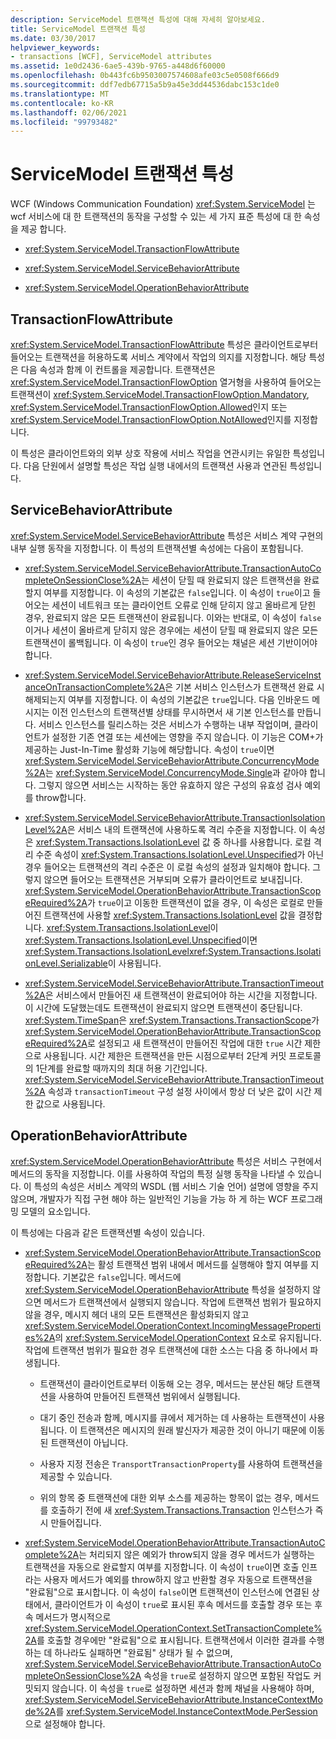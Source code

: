 ```yaml
---
description: ServiceModel 트랜잭션 특성에 대해 자세히 알아보세요.
title: ServiceModel 트랜잭션 특성
ms.date: 03/30/2017
helpviewer_keywords:
- transactions [WCF], ServiceModel attributes
ms.assetid: 1e0d2436-6ae5-439b-9765-a448d6f60000
ms.openlocfilehash: 0b443fc6b9503007574608afe03c5e0508f666d9
ms.sourcegitcommit: ddf7edb67715a5b9a45e3dd44536dabc153c1de0
ms.translationtype: MT
ms.contentlocale: ko-KR
ms.lasthandoff: 02/06/2021
ms.locfileid: "99793482"
---
```

# <a name="servicemodel-transaction-attributes"></a>ServiceModel 트랜잭션 특성

WCF (Windows Communication Foundation) <xref:System.ServiceModel> 는 wcf 서비스에 대 한 트랜잭션의 동작을 구성할 수 있는 세 가지 표준 특성에 대 한 속성을 제공 합니다.

- <xref:System.ServiceModel.TransactionFlowAttribute>

- <xref:System.ServiceModel.ServiceBehaviorAttribute>

- <xref:System.ServiceModel.OperationBehaviorAttribute>

## <a name="transactionflowattribute"></a>TransactionFlowAttribute

<xref:System.ServiceModel.TransactionFlowAttribute> 특성은 클라이언트로부터 들어오는 트랜잭션을 허용하도록 서비스 계약에서 작업의 의지를 지정합니다. 해당 특성은 다음 속성과 함께 이 컨트롤을 제공합니다. 트랜잭션은 <xref:System.ServiceModel.TransactionFlowOption> 열거형을 사용하여 들어오는 트랜잭션이 <xref:System.ServiceModel.TransactionFlowOption.Mandatory>, <xref:System.ServiceModel.TransactionFlowOption.Allowed>인지 또는 <xref:System.ServiceModel.TransactionFlowOption.NotAllowed>인지를 지정합니다.

이 특성은 클라이언트와의 외부 상호 작용에 서비스 작업을 연관시키는 유일한 특성입니다. 다음 단원에서 설명할 특성은 작업 실행 내에서의 트랜잭션 사용과 연관된 특성입니다.

## <a name="servicebehaviorattribute"></a>ServiceBehaviorAttribute

<xref:System.ServiceModel.ServiceBehaviorAttribute> 특성은 서비스 계약 구현의 내부 실행 동작을 지정합니다. 이 특성의 트랜잭션별 속성에는 다음이 포함됩니다.

- <xref:System.ServiceModel.ServiceBehaviorAttribute.TransactionAutoCompleteOnSessionClose%2A>는 세션이 닫힐 때 완료되지 않은 트랜잭션을 완료할지 여부를 지정합니다. 이 속성의 기본값은 `false`입니다. 이 속성이 `true`이고 들어오는 세션이 네트워크 또는 클라이언트 오류로 인해 닫히지 않고 올바르게 닫힌 경우, 완료되지 않은 모든 트랜잭션이 완료됩니다. 이와는 반대로, 이 속성이 `false`이거나 세션이 올바르게 닫히지 않은 경우에는 세션이 닫힐 때 완료되지 않은 모든 트랜잭션이 롤백됩니다. 이 속성이 `true`인 경우 들어오는 채널은 세션 기반이어야 합니다.

- <xref:System.ServiceModel.ServiceBehaviorAttribute.ReleaseServiceInstanceOnTransactionComplete%2A>은 기본 서비스 인스턴스가 트랜잭션 완료 시 해제되는지 여부를 지정합니다. 이 속성의 기본값은 `true`입니다. 다음 인바운드 메시지는 이전 인스턴스의 트랜잭션별 상태를 무시하면서 새 기본 인스턴스를 만듭니다. 서비스 인스턴스를 릴리스하는 것은 서비스가 수행하는 내부 작업이며, 클라이언트가 설정한 기존 연결 또는 세션에는 영향을 주지 않습니다. 이 기능은 COM+가 제공하는 Just-In-Time 활성화 기능에 해당합니다. 속성이 `true`이면 <xref:System.ServiceModel.ServiceBehaviorAttribute.ConcurrencyMode%2A>는 <xref:System.ServiceModel.ConcurrencyMode.Single>과 같아야 합니다. 그렇지 않으면 서비스는 시작하는 동안 유효하지 않은 구성의 유효성 검사 예외를 throw합니다.

- <xref:System.ServiceModel.ServiceBehaviorAttribute.TransactionIsolationLevel%2A>은 서비스 내의 트랜잭션에 사용하도록 격리 수준을 지정합니다. 이 속성은 <xref:System.Transactions.IsolationLevel> 값 중 하나를 사용합니다. 로컬 격리 수준 속성이 <xref:System.Transactions.IsolationLevel.Unspecified>가 아닌 경우 들어오는 트랜잭션의 격리 수준은 이 로컬 속성의 설정과 일치해야 합니다. 그렇지 않으면 들어오는 트랜잭션은 거부되며 오류가 클라이언트로 보내집니다. <xref:System.ServiceModel.OperationBehaviorAttribute.TransactionScopeRequired%2A>가 `true`이고 이동한 트랜잭션이 없을 경우, 이 속성은 로컬로 만들어진 트랜잭션에 사용할 <xref:System.Transactions.IsolationLevel> 값을 결정합니다. <xref:System.Transactions.IsolationLevel>이 <xref:System.Transactions.IsolationLevel.Unspecified>이면 <xref:System.Transactions.IsolationLevel><xref:System.Transactions.IsolationLevel.Serializable>이 사용됩니다.

- <xref:System.ServiceModel.ServiceBehaviorAttribute.TransactionTimeout%2A>은 서비스에서 만들어진 새 트랜잭션이 완료되어야 하는 시간을 지정합니다. 이 시간에 도달했는데도 트랜잭션이 완료되지 않으면 트랜잭션이 중단됩니다. <xref:System.TimeSpan>은 <xref:System.Transactions.TransactionScope>가 <xref:System.ServiceModel.OperationBehaviorAttribute.TransactionScopeRequired%2A>로 설정되고 새 트랜잭션이 만들어진 작업에 대한 `true` 시간 제한으로 사용됩니다. 시간 제한은 트랜잭션을 만든 시점으로부터 2단계 커밋 프로토콜의 1단계를 완료할 때까지의 최대 허용 기간입니다. <xref:System.ServiceModel.ServiceBehaviorAttribute.TransactionTimeout%2A> 속성과 `transactionTimeout` 구성 설정 사이에서 항상 더 낮은 값이 시간 제한 값으로 사용됩니다.

## <a name="operationbehaviorattribute"></a>OperationBehaviorAttribute

<xref:System.ServiceModel.OperationBehaviorAttribute> 특성은 서비스 구현에서 메서드의 동작을 지정합니다. 이를 사용하여 작업의 특정 실행 동작을 나타낼 수 있습니다. 이 특성의 속성은 서비스 계약의 WSDL (웹 서비스 기술 언어) 설명에 영향을 주지 않으며, 개발자가 직접 구현 해야 하는 일반적인 기능을 가능 하 게 하는 WCF 프로그래밍 모델의 요소입니다.

이 특성에는 다음과 같은 트랜잭션별 속성이 있습니다.

- <xref:System.ServiceModel.OperationBehaviorAttribute.TransactionScopeRequired%2A>는 활성 트랜잭션 범위 내에서 메서드를 실행해야 할지 여부를 지정합니다. 기본값은 `false`입니다. 메서드에 <xref:System.ServiceModel.OperationBehaviorAttribute> 특성을 설정하지 않으면 메서드가 트랜잭션에서 실행되지 않습니다. 작업에 트랜잭션 범위가 필요하지 않을 경우, 메시지 헤더 내의 모든 트랜잭션은 활성화되지 않고 <xref:System.ServiceModel.OperationContext.IncomingMessageProperties%2A>의 <xref:System.ServiceModel.OperationContext> 요소로 유지됩니다. 작업에 트랜잭션 범위가 필요한 경우 트랜잭션에 대한 소스는 다음 중 하나에서 파생됩니다.

  - 트랜잭션이 클라이언트로부터 이동해 오는 경우, 메서드는 분산된 해당 트랜잭션을 사용하여 만들어진 트랜잭션 범위에서 실행됩니다.

  - 대기 중인 전송과 함께, 메시지를 큐에서 제거하는 데 사용하는 트랜잭션이 사용됩니다. 이 트랜잭션은 메시지의 원래 발신자가 제공한 것이 아니기 때문에 이동된 트랜잭션이 아닙니다.

  - 사용자 지정 전송은 `TransportTransactionProperty`를 사용하여 트랜잭션을 제공할 수 있습니다.

  - 위의 항목 중 트랜잭션에 대한 외부 소스를 제공하는 항목이 없는 경우, 메서드를 호출하기 전에 새 <xref:System.Transactions.Transaction> 인스턴스가 즉시 만들어집니다.

- <xref:System.ServiceModel.OperationBehaviorAttribute.TransactionAutoComplete%2A>는 처리되지 않은 예외가 throw되지 않을 경우 메서드가 실행하는 트랜잭션을 자동으로 완료할지 여부를 지정합니다. 이 속성이 `true`이면 호출 인프라는 사용자 메서드가 예외를 throw하지 않고 반환할 경우 자동으로 트랜잭션을 "완료됨"으로 표시합니다. 이 속성이 `false`이면 트랜잭션이 인스턴스에 연결된 상태에서, 클라이언트가 이 속성이 `true`로 표시된 후속 메서드를 호출할 경우 또는 후속 메서드가 명시적으로 <xref:System.ServiceModel.OperationContext.SetTransactionComplete%2A>를 호출할 경우에만 "완료됨"으로 표시됩니다. 트랜잭션에서 이러한 결과를 수행하는 데 하나라도 실패하면 "완료됨" 상태가 될 수 없으며, <xref:System.ServiceModel.ServiceBehaviorAttribute.TransactionAutoCompleteOnSessionClose%2A> 속성을 `true`로 설정하지 않으면 포함된 작업도 커밋되지 않습니다. 이 속성을 `true`로 설정하면 세션과 함께 채널을 사용해야 하며, <xref:System.ServiceModel.ServiceBehaviorAttribute.InstanceContextMode%2A>를 <xref:System.ServiceModel.InstanceContextMode.PerSession>으로 설정해야 합니다.
